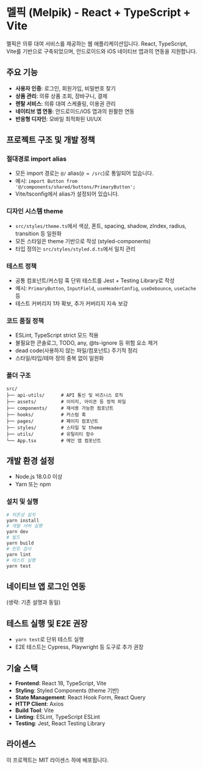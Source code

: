 # 멜픽 (Melpik) - React + TypeScript + Vite

멜픽은 의류 대여 서비스를 제공하는 웹 애플리케이션입니다. React, TypeScript, Vite를 기반으로 구축되었으며, 안드로이드와 iOS 네이티브 앱과의 연동을 지원합니다.

## 주요 기능

- **사용자 인증**: 로그인, 회원가입, 비밀번호 찾기
- **상품 관리**: 의류 상품 조회, 장바구니, 결제
- **렌탈 서비스**: 의류 대여 스케줄링, 이용권 관리
- **네이티브 앱 연동**: 안드로이드/iOS 앱과의 원활한 연동
- **반응형 디자인**: 모바일 최적화된 UI/UX

## 프로젝트 구조 및 개발 정책

### 절대경로 import alias

- 모든 import 경로는 `@/` alias(`@ = /src`)로 통일되어 있습니다.
- 예시: `import Button from '@/components/shared/buttons/PrimaryButton';`
- Vite/tsconfig에서 alias가 설정되어 있습니다.

### 디자인 시스템 theme

- `src/styles/theme.ts`에서 색상, 폰트, spacing, shadow, zIndex, radius, transition 등 일원화
- 모든 스타일은 theme 기반으로 작성 (styled-components)
- 타입 정의는 `src/styles/styled.d.ts`에서 일치 관리

### 테스트 정책

- 공통 컴포넌트/커스텀 훅 단위 테스트를 Jest + Testing Library로 작성
- 예시: `PrimaryButton`, `InputField`, `useHeaderConfig`, `useDebounce`, `useCache` 등
- 테스트 커버리지 1차 확보, 추가 커버리지 지속 보강

### 코드 품질 정책

- ESLint, TypeScript strict 모드 적용
- 불필요한 콘솔로그, TODO, any, @ts-ignore 등 위험 요소 제거
- dead code(사용하지 않는 파일/컴포넌트) 주기적 정리
- 스타일/타입/테마 정의 중복 없이 일원화

### 폴더 구조

```
src/
├── api-utils/      # API 통신 및 비즈니스 로직
├── assets/         # 이미지, 아이콘 등 정적 파일
├── components/     # 재사용 가능한 컴포넌트
├── hooks/          # 커스텀 훅
├── pages/          # 페이지 컴포넌트
├── styles/         # 스타일 및 theme
├── utils/          # 유틸리티 함수
└── App.tsx         # 메인 앱 컴포넌트
```

## 개발 환경 설정

- Node.js 18.0.0 이상
- Yarn 또는 npm

### 설치 및 실행

```bash
# 의존성 설치
yarn install
# 개발 서버 실행
yarn dev
# 빌드
yarn build
# 린트 검사
yarn lint
# 테스트 실행
yarn test
```

## 네이티브 앱 로그인 연동

(생략: 기존 설명과 동일)

## 테스트 실행 및 E2E 권장

- `yarn test`로 단위 테스트 실행
- E2E 테스트는 Cypress, Playwright 등 도구로 추가 권장

## 기술 스택

- **Frontend**: React 18, TypeScript, Vite
- **Styling**: Styled Components (theme 기반)
- **State Management**: React Hook Form, React Query
- **HTTP Client**: Axios
- **Build Tool**: Vite
- **Linting**: ESLint, TypeScript ESLint
- **Testing**: Jest, React Testing Library

## 라이센스

이 프로젝트는 MIT 라이센스 하에 배포됩니다.
